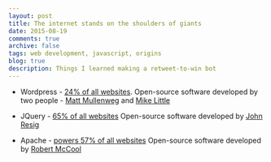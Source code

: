 ```yaml
---
layout: post
title: The internet stands on the shoulders of giants
date: 2015-08-19
comments: true
archive: false
tags: web development, javascript, origins
blog: true
description: Things I learned making a retweet-to-win bot
---
```


- Wordpress - [24% of all websites](http://w3techs.com/technologies/overview/content_management/all).
  Open-source software developed by two people - [Matt Mullenweg](https://en.wikipedia.org/wiki/Matt_Mullenweg) and [Mike Little](https://en.wikipedia.org/wiki/Mike_Little)
  
- JQuery - [65% of all websites](http://w3techs.com/technologies/overview/javascript_library/all)
  Open-source software developed by [John Resig](https://en.wikipedia.org/wiki/John_Resig)
  
- Apache - [powers 57% of all websites](http://w3techs.com/technologies/overview/web_server/all)
  Open-source software developed by [Robert McCool](https://en.wikipedia.org/wiki/Robert_McCool)
